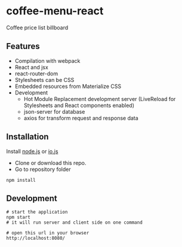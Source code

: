 # coffee-menu-react
Coffee price list billboard


## Features

* Compilation with webpack
* React and jsx
* react-router-dom
* Stylesheets can be CSS
* Embedded resources from Materialize CSS
* Development
  * Hot Module Replacement development server (LiveReload for Stylesheets and React components enabled)
  * json-server for database
  * axios for transform request and response data
  
 ## Installation

Install [node.js](https://nodejs.org) or [io.js](https://iojs.org)

* Clone or download this repo.
* Go to repository folder 
``` text
npm install
```

## Development

``` text
# start the application
npm start
# it will run server and client side on one command

# open this url in your browser
http://localhost:8080/
```
